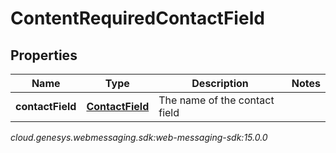 # ContentRequiredContactField


## Properties

| Name | Type | Description | Notes |
| ------------ | ------------- | ------------- | ------------- |
| **contactField** | [**ContactField**](ContactField) | The name of the contact field |  |




_cloud.genesys.webmessaging.sdk:web-messaging-sdk:15.0.0_
